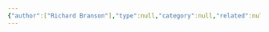 ```yaml
---
{"author":["Richard Branson"],"type":null,"category":null,"related":null,"word-count":null,"dg-publish":true,"dg-hide":true,"tags":null,"deck":null,"anki tags":null,"title":"Mặc kệ nó làm tới đi","permalink":"/2-reading/books/mac-ke-no-lam-toi-di/","hide":true,"dgPassFrontmatter":true}
---
```


